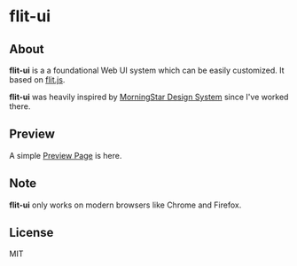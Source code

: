 # flit-ui

## About

**flit-ui** is a a foundational Web UI system which can be easily customized. It based on [flit.js](https://github.com/purhya/flit.js).

**flit-ui** was heavily inspired by [MorningStar Design System](http://designsystem.morningstar.com/index.html) since I've worked there.


## Preview

A simple [Preview Page](https://purhya.github.io/flit-ui/) is here.


## Note

**flit-ui** only works on modern browsers like Chrome and Firefox.


## License

MIT
